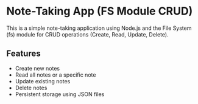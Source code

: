 # Note-Taking App (FS Module CRUD)

This is a simple note-taking application using Node.js and the File System (fs) module for CRUD operations (Create, Read, Update, Delete).

## Features

- Create new notes
- Read all notes or a specific note
- Update existing notes
- Delete notes
- Persistent storage using JSON files